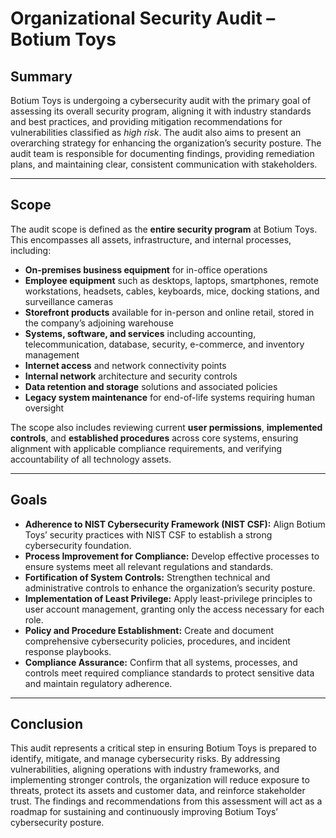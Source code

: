 # Organizational Security Audit – Botium Toys

## Summary
Botium Toys is undergoing a cybersecurity audit with the primary goal of assessing its overall security program, aligning it with industry standards and best practices, and providing mitigation recommendations for vulnerabilities classified as *high risk*. The audit also aims to present an overarching strategy for enhancing the organization’s security posture. The audit team is responsible for documenting findings, providing remediation plans, and maintaining clear, consistent communication with stakeholders.

---

## Scope
The audit scope is defined as the **entire security program** at Botium Toys. This encompasses all assets, infrastructure, and internal processes, including:

- **On-premises business equipment** for in-office operations  
- **Employee equipment** such as desktops, laptops, smartphones, remote workstations, headsets, cables, keyboards, mice, docking stations, and surveillance cameras  
- **Storefront products** available for in-person and online retail, stored in the company’s adjoining warehouse  
- **Systems, software, and services** including accounting, telecommunication, database, security, e-commerce, and inventory management  
- **Internet access** and network connectivity points  
- **Internal network** architecture and security controls  
- **Data retention and storage** solutions and associated policies  
- **Legacy system maintenance** for end-of-life systems requiring human oversight  

The scope also includes reviewing current **user permissions**, **implemented controls**, and **established procedures** across core systems, ensuring alignment with applicable compliance requirements, and verifying accountability of all technology assets.

---

## Goals
- **Adherence to NIST Cybersecurity Framework (NIST CSF):** Align Botium Toys’ security practices with NIST CSF to establish a strong cybersecurity foundation.  
- **Process Improvement for Compliance:** Develop effective processes to ensure systems meet all relevant regulations and standards.  
- **Fortification of System Controls:** Strengthen technical and administrative controls to enhance the organization’s security posture.  
- **Implementation of Least Privilege:** Apply least-privilege principles to user account management, granting only the access necessary for each role.  
- **Policy and Procedure Establishment:** Create and document comprehensive cybersecurity policies, procedures, and incident response playbooks.  
- **Compliance Assurance:** Confirm that all systems, processes, and controls meet required compliance standards to protect sensitive data and maintain regulatory adherence.

---

## Conclusion
This audit represents a critical step in ensuring Botium Toys is prepared to identify, mitigate, and manage cybersecurity risks. By addressing vulnerabilities, aligning operations with industry frameworks, and implementing stronger controls, the organization will reduce exposure to threats, protect its assets and customer data, and reinforce stakeholder trust. The findings and recommendations from this assessment will act as a roadmap for sustaining and continuously improving Botium Toys’ cybersecurity posture.

